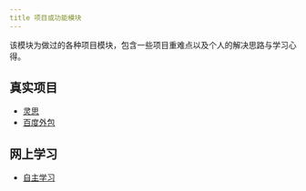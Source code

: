 ```yaml
---
title 项目或功能模块
---
```


该模块为做过的各种项目模块，包含一些项目重难点以及个人的解决思路与学习心得。

## 真实项目

- [灵思](/project/lingsi/)
- [百度外包](/project/baidu/)

## 网上学习

- [自主学习](/project/myself/)
